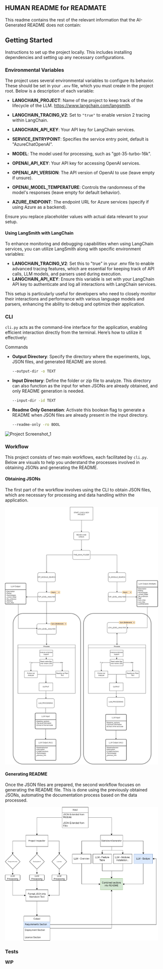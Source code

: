 ## HUMAN README for READMATE
This readme contains the rest of the relevant information that the  AI-Generated README does not contain:


## Getting Started

Instructions to set up the project locally. This includes installing dependencies and setting up any necessary configurations.

### Environmental Variables

The project uses several environmental variables to configure its behavior. These should be set in your `.env` file, which you must create in the project root. Below is a description of each variable:

- **LANGCHAIN_PROJECT**: Name of the project to keep track of the lifecycle of the LLM. https://www.langchain.com/langsmith.

- **LANGCHAIN_TRACING_V2**: Set to `"true"` to enable version 2 tracing within LangChain.
- **LANGCHAIN_API_KEY**: Your API key for LangChain services.

- **SERVICE_ENTRYPOINT**: Specifies the service entry point, default is "AzureChatOpenAI".
- **MODEL**: The model used for processing, such as "gpt-35-turbo-16k".

- **OPENAI_API_KEY**: Your API key for accessing OpenAI services.
- **OPENAI_API_VERSION**: The API version of OpenAI to use (leave empty if unsure).
- **OPENAI_MODEL_TEMPERATURE**: Controls the randomness of the model's responses (leave empty for default behavior).

- **AZURE_ENDPOINT**: The endpoint URL for Azure services (specify if using Azure as a backend).

Ensure you replace placeholder values with actual data relevant to your setup.


#### Using LangSmith with LangChain
To enhance monitoring and debugging capabilities when using LangChain services, you can utilize LangSmith along with specific environment variables:

- **LANGCHAIN_TRACING_V2**: Set this to "true" in your .env file to enable advanced tracing features, which are essential for keeping track of API calls, LLM models, and parsers used during execution.
- **LANGCHAIN_API_KEY**: Ensure this variable is set with your LangChain API key to authenticate and log all interactions with LangChain services.

This setup is particularly useful for developers who need to closely monitor their interactions and performance with various language models and parsers, enhancing the ability to debug and optimize their application.

### CLI 

`cli.py` acts as the command-line interface for the application, enabling efficient interaction directly from the terminal. Here’s how to utilize it effectively:

Commands

- **Output Directory**: Specify the directory where the experiments, logs, JSON files, and generated README are stored.
    ```bash
    --output-dir -o TEXT
    ```
- **Input Directory**: Define the folder or zip file to analyze. This directory can also function as the input for when JSONs are already obtained, and only README generation is needed.
    ```bash
    --input-dir -id TEXT
    ```
- **Readme Only Generation**: Activate this boolean flag to generate a README when JSON files are already present in the input directory.
    ```bash
    --readme-only -ro BOOL     
    ```

![Project Screenshot_1](assets\https://github.com/ilitia-technologies/readmate/blob/4c9552a380b41885c4e30eff966c1860d1a5563b/assets/cli.png)


### Workflow 

This project consists of two main workflows, each facilitated by `cli.py`. Below are visuals to help you understand the processes involved in obtaining JSONs and generating the README.

#### Obtaining JSONs

The first part of the workflow involves using the CLI to obtain JSON files, which are necessary for processing and data handling within the application.

![Project Screenshot_2](https://github.com/ilitia-technologies/readmate/blob/4c9552a380b41885c4e30eff966c1860d1a5563b/assets/top_level.drawio.png)

#### Generating README

Once the JSON files are prepared, the second workflow focuses on generating the README file. This is done using the previously obtained JSONs, automating the documentation process based on the data processed.

![Project Screenshot_3](https://github.com/ilitia-technologies/readmate/blob/4c9552a380b41885c4e30eff966c1860d1a5563b/assets/readme.drawio.png)


### Tests

**WIP**